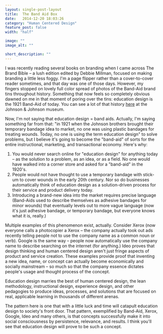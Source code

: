 ```yaml
---
layout: single-post-layout
title:  The Band Aid Box
date:   2014-12-20 18:03:26
category: "Human Centered Design"
feature_post: false
width: "half"

image: ""
image_alt: ""

short_description: ""
---
```


I was recently reading several books on branding when I came across The Brand Bible – a lush edition edited by Debbie Millman, focused on making branding a little less foggy. I'm a page flipper rather than a cover-to-cover reader sometimes, and that day was one of those days. However, my fingers stopped on lovely full color spread of photos of the Band-Aid brand tins throughout history. Something that now feels so completely obvious dawned on me in that moment of poring over the tins: education design is the 1921 Band-Aid of today. You can see a lot of that history [here](http://www.kilmerhouse.com/2013/04/collect-a-piece-of-johnson-johnson-history-band-aid-brand-adhesive-bandages-tins/) at the Johnson & Johnson museum.

Now, I'm not saying that education design = band aids. Actually, I'm saying something far from that: "in 1921 when the Johnson brothers brought their temporary bandage idea to market, no one was using plastic bandages for treating wounds. Today, no one is using the term education design" to solve problems, but I believe it's going to become the "band-aid" of sorts for the entire instructional, marketing, and transactional economy. Here's why:

1. You would never search online for "education design" for anything today – as the solution to a problem, as an idea, or as a field. No one would have walked into a corner store and asked for a "band-aid" in the 1920's.
2. People would not have thought to use a temporary bandage with stick-um to cover wounds in the early 20th century. Nor so do businesses automatically think of education design as a solution-driven process for their service and product delivery today.
3. Introducing a brand-new idea into the market requires precise language (Band-Aids used to describe themselves as adhesive bandages for minor wounds) that eventually levels out to more vague language (now it's just adhesive bandage, or temporary bandage, but everyone knows what it is, really.)

Multiple examples of this phenomenon exist, actually. Consider Xerox (now everyone calls a photocopier a Xerox – the company actually took out ads recently telling people not to use the company name as a common noun or verb). Google is the same way – people now automatically use the company name to describe searching on the internet (for anything.) Ideo proves that design thinking and human centered design aren't just fringe aspects of product and service creation. These examples provide proof that inventing a new idea, name, or concept can actually become economically and socially mainstream – so much so that the company essence dictates people's usage and thought process of the concept.

Education design marries the best of human centered design, the lean methodology, instructional design, experience design, and other pedagogies to produce ideas, processes, and solutions that are focused on real, applicable learning in thousands of different arenas.

The pattern here is one that with a little luck and time will catapult education design to society's front door. That pattern, exemplified by Band-Aid, Xerox, Google, Ideo and many others, is that concepts successfully make it into social consciousness by persistence, relevance, and results. I think you'll see that education design will prove to be such a concept.
